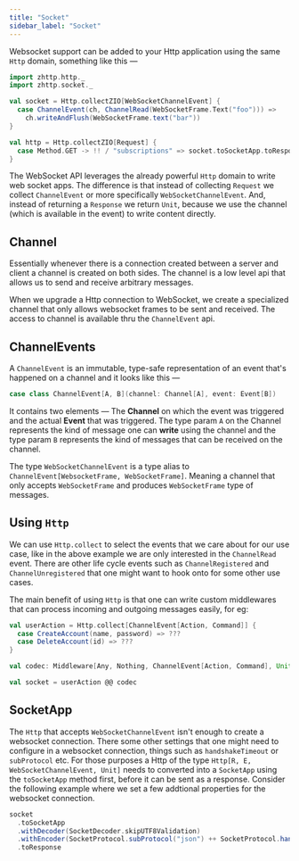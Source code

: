 ```yaml
---
title: "Socket"
sidebar_label: "Socket"
---
```


Websocket support can be added to your Http application using the same `Http` domain, something like this —

```scala
import zhttp.http._
import zhttp.socket._

val socket = Http.collectZIO[WebSocketChannelEvent] {
  case ChannelEvent(ch, ChannelRead(WebSocketFrame.Text("foo"))) =>
    ch.writeAndFlush(WebSocketFrame.text("bar"))
}

val http = Http.collectZIO[Request] {
  case Method.GET -> !! / "subscriptions" => socket.toSocketApp.toResponse
}
```

The WebSocket API leverages the already powerful `Http` domain to write web socket apps. The difference is that instead
of collecting `Request` we collect `ChannelEvent` or more specifically `WebSocketChannelEvent`. And, instead of
returning
a `Response` we return `Unit`, because we use the channel (which is available in the event) to write content directly.

## Channel

Essentially whenever there is a connection created between a server and client a channel is created on both sides. The
channel is a low level api that allows us to send and receive arbitrary messages.

When we upgrade a Http connection to WebSocket, we create a specialized channel that only allows websocket frames to be
sent and received. The access to channel is available thru the `ChannelEvent` api.

## ChannelEvents

A `ChannelEvent` is an immutable, type-safe representation of an event that's happened on a channel and it looks like
this —

```scala
case class ChannelEvent[A, B](channel: Channel[A], event: Event[B])
```

It contains two elements — The **Channel** on which the event was triggered and the actual **Event** that was triggered.
The
type param `A` on the Channel represents the kind of message one can **write** using the channel and the type param `B`
represents the kind of messages that can be received on the channel.

The type `WebSocketChannelEvent` is a type alias to `ChannelEvent[WebsocketFrame, WebSocketFrame]`. Meaning a channel
that only accepts `WebSocketFrame` and produces `WebSocketFrame` type of messages.

## Using `Http`

We can use `Http.collect` to select the events that we care about for our use case, like in the above example we are
only interested in the `ChannelRead` event. There are other life cycle events such as `ChannelRegistered`
and `ChannelUnregistered` that one might want to hook onto for some other use cases.

The main benefit of using `Http` is that one can write custom middlewares that can process incoming and outgoing
messages easily, for eg:

```scala
val userAction = Http.collect[ChannelEvent[Action, Command]] {
  case CreateAccount(name, password) => ???
  case DeleteAccount(id) => ???
}

val codec: Middleware[Any, Nothing, ChannelEvent[Action, Command], Unit, WebSocketChannelEvent, Unit]

val socket = userAction @@ codec
```

## SocketApp

The `Http` that accepts `WebSocketChannelEvent` isn't enough to create a websocket connection. There some other settings
that one might need to configure in a websocket connection, things such as `handshakeTimeout` or `subProtocol` etc. For
those purposes a Http of the type `Http[R, E, WebSocketChannelEvent, Unit]` needs to converted into a `SocketApp` using
the `toSocketApp` method first, before it can be sent as a response. Consider the following example where we set a few
addtional properties for the websocket connection.

```scala
socket
  .toSocketApp
  .withDecoder(SocketDecoder.skipUTF8Validation)
  .withEncoder(SocketProtocol.subProtocol("json") ++ SocketProtocol.handshakeTimeout(5 seconds))
  .toResponse
```